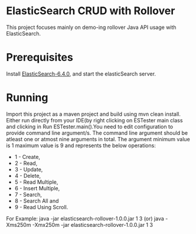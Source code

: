 # ElasticSearch CRUD with Rollover

This project focuses mainly on demo-ing rollover Java API usage with ElasticSearch.

# Prerequisites

Install <a href="https://artifacts.elastic.co/downloads/elasticsearch/elasticsearch-6.4.0.tar.gz">ElasticSearch-6.4.0</a>, and start the elasticSearch server.

# Running

Import this project as a maven project and build using mvn clean install. Either run directly from your IDE(by right clicking on ESTester main class and clicking in Run ESTester.main().You need to edit configuration to provide command line argument/s.
The command line argument should be atleast one or atmost nine arguments in total. The argument minimum value is 1 maximum value is 9 and represents the below operations:

* 1 - Create,
* 2 - Read,
* 3 - Update, 
* 4 - Delete,
* 5 - Read Multiple,
* 6 - Insert Multiple,
* 7 - Search,
* 8 - Search All and
* 9 - Read Using Scroll.

For Example: java -jar elasticsearch-rollover-1.0.0.jar 1 3 (or) java -Xms250m -Xmx250m -jar elasticsearch-rollover-1.0.0.jar 1 3

